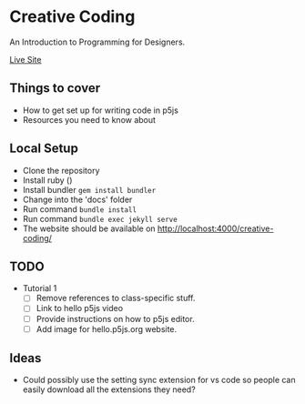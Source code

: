 # Creative Coding

An Introduction to Programming for Designers.

[Live Site](https://awarua.github.io/creative-coding/)

## Things to cover

* How to get set up for writing code in p5js
* Resources you need to know about

## Local Setup

* Clone the repository
* Install ruby ()
* Install bundler ```gem install bundler```
* Change into the 'docs' folder
* Run command ```bundle install```
* Run command ```bundle exec jekyll serve```
* The website should be available on <http://localhost:4000/creative-coding/>

## TODO

* Tutorial 1
  * [ ] Remove references to class-specific stuff.
  * [ ] Link to hello p5js video
  * [ ] Provide instructions on how to p5js editor.
  * [ ] Add image for hello.p5js.org website.

## Ideas

* Could possibly use the setting sync extension for vs code so people can easily
  download all the extensions they need?